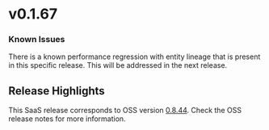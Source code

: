 # v0.1.67

### Known Issues

There is a known performance regression with entity lineage that is present in this specific release. This will be addressed in the next release.

## Release Highlights

This SaaS release corresponds to OSS version [0.8.44](https://github.com/datahub-project/datahub/releases/tag/v0.8.44). Check the OSS release notes for more information.

